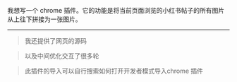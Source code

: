 我想写一个 chrome 插件。它的功能是将当前页面浏览的小红书帖子的所有图片从上往下拼接为一张图片。



---







>  我还提供了网页的源码

> 以及中间优化交互了很多轮

>  此插件的导入可以自行搜索如何打开开发者模式导入chrome 插件

